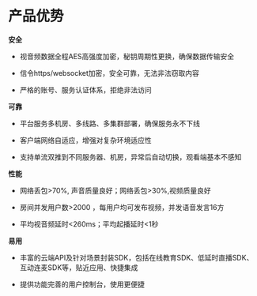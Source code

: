 # 产品优势

**安全**
-   视音频数据全程AES高强度加密，秘钥周期性更换，确保数据传输安全

-   信令https/websocket加密，安全可靠，无法非法窃取内容

-   严格的账号、服务认证体系，拒绝非法访问

**可靠**
-   平台服务多机房、多线路、多集群部署，确保服务永不下线

-   客户端网络自适应，增强对复杂环境适应性

-   支持单流双推到不同服务器、机房，异常后自动切换，观看端基本不感知

**性能**
-   网络丢包>70%, 声音质量良好；网络丢包>30%,视频质量良好

-   房间并发用户数>2000 ，每用户均可发布视频，并发语音发言16方

-   平均视音频延时<260ms；平均起播延时<1秒

**易用**
-   丰富的云端API及针对场景封装SDK，包括在线教育SDK、低延时直播SDK、互动连麦SDK等，贴近应用、快捷集成   

-    提供功能完善的用户控制台，使用更便捷
